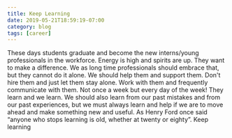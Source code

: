 ```yaml
---
title: Keep Learning
date: 2019-05-21T18:59:19-07:00
category: blog 
tags: [career] 
---
```


These days students graduate and become the new interns/young professionals in the workforce. Energy is high and spirits are up. They want to make a difference. We as long time professionals should embrace that, but they cannot do it alone. We should help them and support them. Don't hire them and just let them stay alone. Work with them and frequently communicate with them. Not once a week but every day of the week! They learn and we learn. We should also learn from our past mistakes and from our past experiences, but we must always learn and help if we are to move ahead and make something new and useful. As Henry Ford once said “anyone who stops learning is old, whether at twenty or eighty”. Keep learning
